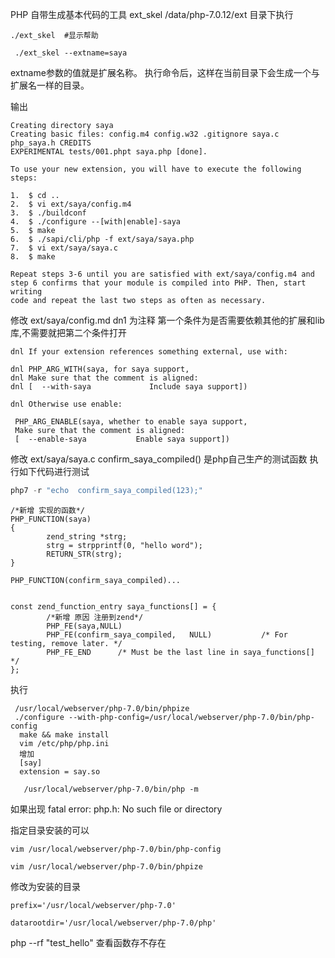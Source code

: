 PHP 自带生成基本代码的工具 ext_skel
/data/php-7.0.12/ext 目录下执行
```
./ext_skel  #显示帮助
```

```
 ./ext_skel --extname=saya
```
extname参数的值就是扩展名称。
执行命令后，这样在当前目录下会生成一个与扩展名一样的目录。

输出
```
Creating directory saya
Creating basic files: config.m4 config.w32 .gitignore saya.c php_saya.h CREDITS                                                                                                                                                              EXPERIMENTAL tests/001.phpt saya.php [done].

To use your new extension, you will have to execute the following steps:

1.  $ cd ..
2.  $ vi ext/saya/config.m4
3.  $ ./buildconf
4.  $ ./configure --[with|enable]-saya
5.  $ make
6.  $ ./sapi/cli/php -f ext/saya/saya.php
7.  $ vi ext/saya/saya.c
8.  $ make

Repeat steps 3-6 until you are satisfied with ext/saya/config.m4 and
step 6 confirms that your module is compiled into PHP. Then, start writing
code and repeat the last two steps as often as necessary.
```

修改 ext/saya/config.md  dn1 为注释 第一个条件为是否需要依赖其他的扩展和lib库,不需要就把第二个条件打开
```
dnl If your extension references something external, use with:

dnl PHP_ARG_WITH(saya, for saya support,
dnl Make sure that the comment is aligned:
dnl [  --with-saya             Include saya support])

dnl Otherwise use enable:

 PHP_ARG_ENABLE(saya, whether to enable saya support,
 Make sure that the comment is aligned:
 [  --enable-saya           Enable saya support])
```

修改 ext/saya/saya.c 
confirm_saya_compiled() 是php自己生产的测试函数
执行如下代码进行测试
```php
php7 -r "echo  confirm_saya_compiled(123);"
```
```
/*新增 实现的函数*/
PHP_FUNCTION(saya)
{
        zend_string *strg;
        strg = strpprintf(0, "hello word");
        RETURN_STR(strg);
}

PHP_FUNCTION(confirm_saya_compiled)...


const zend_function_entry saya_functions[] = {
        /*新增 原因 注册到zend*/
        PHP_FE(saya,NULL)
        PHP_FE(confirm_saya_compiled,   NULL)           /* For testing, remove later. */
        PHP_FE_END      /* Must be the last line in saya_functions[] */
};
```
执行
```
 /usr/local/webserver/php-7.0/bin/phpize
 ./configure --with-php-config=/usr/local/webserver/php-7.0/bin/php-config
  make && make install
  vim /etc/php/php.ini
  增加
  [say]
  extension = say.so
  
   /usr/local/webserver/php-7.0/bin/php -m
```


如果出现 fatal error: php.h: No such file or directory

指定目录安装的可以
```
vim /usr/local/webserver/php-7.0/bin/php-config

vim /usr/local/webserver/php-7.0/bin/phpize
```

修改为安装的目录
```
prefix='/usr/local/webserver/php-7.0'

datarootdir='/usr/local/webserver/php-7.0/php'
```

php --rf "test_hello"
查看函数存不存在
